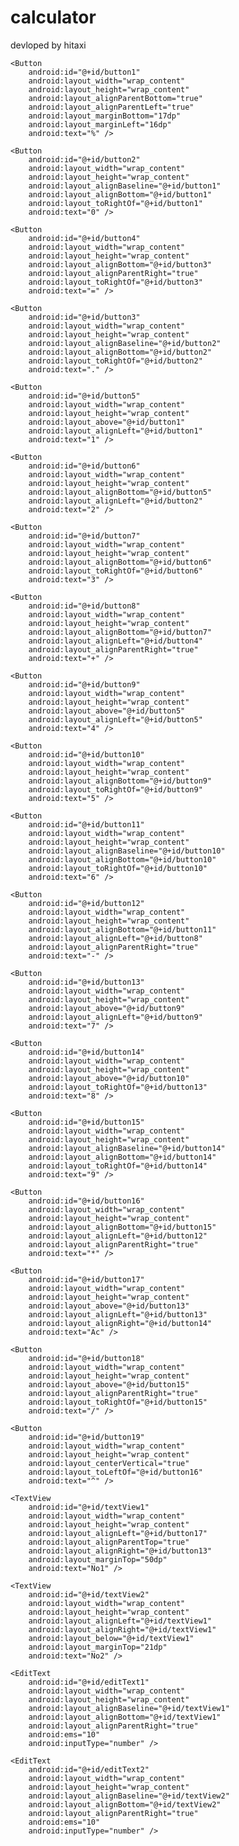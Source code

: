 # calculator
devloped by hitaxi
<RelativeLayout xmlns:android="http://schemas.android.com/apk/res/android"
    android:layout_width="fill_parent"
    android:layout_height="fill_parent" >

    <Button
        android:id="@+id/button1"
        android:layout_width="wrap_content"
        android:layout_height="wrap_content"
        android:layout_alignParentBottom="true"
        android:layout_alignParentLeft="true"
        android:layout_marginBottom="17dp"
        android:layout_marginLeft="16dp"
        android:text="%" />

    <Button
        android:id="@+id/button2"
        android:layout_width="wrap_content"
        android:layout_height="wrap_content"
        android:layout_alignBaseline="@+id/button1"
        android:layout_alignBottom="@+id/button1"
        android:layout_toRightOf="@+id/button1"
        android:text="0" />

    <Button
        android:id="@+id/button4"
        android:layout_width="wrap_content"
        android:layout_height="wrap_content"
        android:layout_alignBottom="@+id/button3"
        android:layout_alignParentRight="true"
        android:layout_toRightOf="@+id/button3"
        android:text="=" />

    <Button
        android:id="@+id/button3"
        android:layout_width="wrap_content"
        android:layout_height="wrap_content"
        android:layout_alignBaseline="@+id/button2"
        android:layout_alignBottom="@+id/button2"
        android:layout_toRightOf="@+id/button2"
        android:text="." />

    <Button
        android:id="@+id/button5"
        android:layout_width="wrap_content"
        android:layout_height="wrap_content"
        android:layout_above="@+id/button1"
        android:layout_alignLeft="@+id/button1"
        android:text="1" />

    <Button
        android:id="@+id/button6"
        android:layout_width="wrap_content"
        android:layout_height="wrap_content"
        android:layout_alignBottom="@+id/button5"
        android:layout_alignLeft="@+id/button2"
        android:text="2" />

    <Button
        android:id="@+id/button7"
        android:layout_width="wrap_content"
        android:layout_height="wrap_content"
        android:layout_alignBottom="@+id/button6"
        android:layout_toRightOf="@+id/button6"
        android:text="3" />

    <Button
        android:id="@+id/button8"
        android:layout_width="wrap_content"
        android:layout_height="wrap_content"
        android:layout_alignBottom="@+id/button7"
        android:layout_alignLeft="@+id/button4"
        android:layout_alignParentRight="true"
        android:text="+" />

    <Button
        android:id="@+id/button9"
        android:layout_width="wrap_content"
        android:layout_height="wrap_content"
        android:layout_above="@+id/button5"
        android:layout_alignLeft="@+id/button5"
        android:text="4" />

    <Button
        android:id="@+id/button10"
        android:layout_width="wrap_content"
        android:layout_height="wrap_content"
        android:layout_alignBottom="@+id/button9"
        android:layout_toRightOf="@+id/button9"
        android:text="5" />

    <Button
        android:id="@+id/button11"
        android:layout_width="wrap_content"
        android:layout_height="wrap_content"
        android:layout_alignBaseline="@+id/button10"
        android:layout_alignBottom="@+id/button10"
        android:layout_toRightOf="@+id/button10"
        android:text="6" />

    <Button
        android:id="@+id/button12"
        android:layout_width="wrap_content"
        android:layout_height="wrap_content"
        android:layout_alignBottom="@+id/button11"
        android:layout_alignLeft="@+id/button8"
        android:layout_alignParentRight="true"
        android:text="-" />

    <Button
        android:id="@+id/button13"
        android:layout_width="wrap_content"
        android:layout_height="wrap_content"
        android:layout_above="@+id/button9"
        android:layout_alignLeft="@+id/button9"
        android:text="7" />

    <Button
        android:id="@+id/button14"
        android:layout_width="wrap_content"
        android:layout_height="wrap_content"
        android:layout_above="@+id/button10"
        android:layout_toRightOf="@+id/button13"
        android:text="8" />

    <Button
        android:id="@+id/button15"
        android:layout_width="wrap_content"
        android:layout_height="wrap_content"
        android:layout_alignBaseline="@+id/button14"
        android:layout_alignBottom="@+id/button14"
        android:layout_toRightOf="@+id/button14"
        android:text="9" />

    <Button
        android:id="@+id/button16"
        android:layout_width="wrap_content"
        android:layout_height="wrap_content"
        android:layout_alignBottom="@+id/button15"
        android:layout_alignLeft="@+id/button12"
        android:layout_alignParentRight="true"
        android:text="*" />

    <Button
        android:id="@+id/button17"
        android:layout_width="wrap_content"
        android:layout_height="wrap_content"
        android:layout_above="@+id/button13"
        android:layout_alignLeft="@+id/button13"
        android:layout_alignRight="@+id/button14"
        android:text="Ac" />

    <Button
        android:id="@+id/button18"
        android:layout_width="wrap_content"
        android:layout_height="wrap_content"
        android:layout_above="@+id/button15"
        android:layout_alignParentRight="true"
        android:layout_toRightOf="@+id/button15"
        android:text="/" />

    <Button
        android:id="@+id/button19"
        android:layout_width="wrap_content"
        android:layout_height="wrap_content"
        android:layout_centerVertical="true"
        android:layout_toLeftOf="@+id/button16"
        android:text="^" />

    <TextView
        android:id="@+id/textView1"
        android:layout_width="wrap_content"
        android:layout_height="wrap_content"
        android:layout_alignLeft="@+id/button17"
        android:layout_alignParentTop="true"
        android:layout_alignRight="@+id/button13"
        android:layout_marginTop="50dp"
        android:text="No1" />

    <TextView
        android:id="@+id/textView2"
        android:layout_width="wrap_content"
        android:layout_height="wrap_content"
        android:layout_alignLeft="@+id/textView1"
        android:layout_alignRight="@+id/textView1"
        android:layout_below="@+id/textView1"
        android:layout_marginTop="21dp"
        android:text="No2" />

    <EditText
        android:id="@+id/editText1"
        android:layout_width="wrap_content"
        android:layout_height="wrap_content"
        android:layout_alignBaseline="@+id/textView1"
        android:layout_alignBottom="@+id/textView1"
        android:layout_alignParentRight="true"
        android:ems="10"
        android:inputType="number" />

    <EditText
        android:id="@+id/editText2"
        android:layout_width="wrap_content"
        android:layout_height="wrap_content"
        android:layout_alignBaseline="@+id/textView2"
        android:layout_alignBottom="@+id/textView2"
        android:layout_alignParentRight="true"
        android:ems="10"
        android:inputType="number" />
    
</RelativeLayout>
